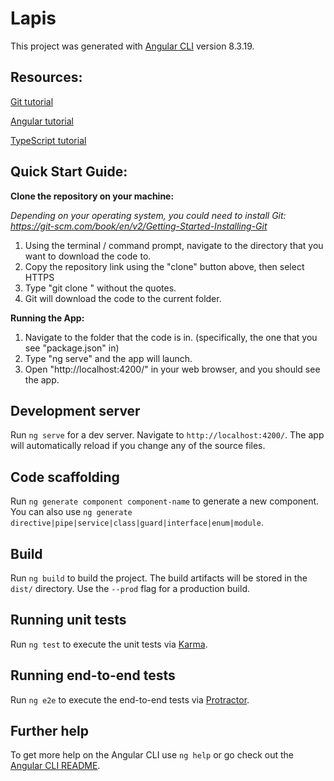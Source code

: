 # Lapis

This project was generated with [Angular CLI](https://github.com/angular/angular-cli) version 8.3.19.

## Resources:

[Git tutorial](https://www.youtube.com/watch?v=SWYqp7iY_Tc)

[Angular tutorial](https://www.youtube.com/watch?v=_TLhUCjY9iA)

[TypeScript tutorial](https://www.youtube.com/watch?v=ahCwqrYpIuM)

## Quick Start Guide:

**Clone the repository on your machine:**

*Depending on your operating system, you could need to install Git: https://git-scm.com/book/en/v2/Getting-Started-Installing-Git*

1. Using the terminal / command prompt, navigate to the directory that you want to download the code to.
2. Copy the repository link using the "clone" button above, then select HTTPS
3. Type "git clone <repository link>" without the quotes.
4. Git will download the code to the current folder. 

**Running the App:**

1. Navigate to the folder that the code is in. (specifically, the one that you see "package.json" in)
2. Type "ng serve" and the app will launch.
3. Open "http://localhost:4200/" in your web browser, and you should see the app.






## Development server

Run `ng serve` for a dev server. Navigate to `http://localhost:4200/`. The app will automatically reload if you change any of the source files.

## Code scaffolding

Run `ng generate component component-name` to generate a new component. You can also use `ng generate directive|pipe|service|class|guard|interface|enum|module`.

## Build

Run `ng build` to build the project. The build artifacts will be stored in the `dist/` directory. Use the `--prod` flag for a production build.

## Running unit tests

Run `ng test` to execute the unit tests via [Karma](https://karma-runner.github.io).

## Running end-to-end tests

Run `ng e2e` to execute the end-to-end tests via [Protractor](http://www.protractortest.org/).

## Further help

To get more help on the Angular CLI use `ng help` or go check out the [Angular CLI README](https://github.com/angular/angular-cli/blob/master/README.md).
